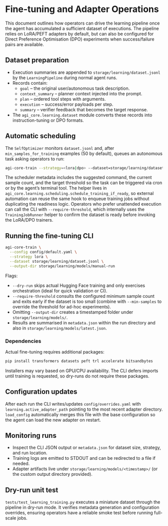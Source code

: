 # Fine-tuning and Adapter Operations

This document outlines how operators can drive the learning pipeline once the
agent has accumulated a sufficient dataset of executions. The pipeline relies on
LoRA/PEFT adapters by default, but can also be configured for Direct Preference
Optimisation (DPO) experiments when success/failure pairs are available.

## Dataset preparation

* Execution summaries are appended to `storage/learning/dataset.jsonl` by the
  `LearningPipeline` during normal agent runs.
* Records contain:
  * `goal` – the original user/autonomous task description.
  * `context_summary` – planner context injected into the prompt.
  * `plan` – ordered tool steps with arguments.
  * `execution` – success/error payloads per step.
  * `summary` – verifier feedback that becomes the target response.
* The `agi_core.learning.dataset` module converts these records into
  instruction-tuning or DPO formats.

## Automatic scheduling

The `SelfOptimizer` monitors `dataset.jsonl` and, after
`min_samples_for_training` examples (50 by default), queues an autonomous task
asking operators to run:

```bash
agi-core-train --strategy=<lora|dpo> --dataset=storage/learning/dataset.jsonl
```

The scheduler metadata includes the suggested command, the current sample
count, and the target threshold so the task can be triggered via cron or by the
agent’s terminal tool. The helper lives in
`agi_core.learning.scheduling.schedule_training_if_ready`, so external
automation can reuse the same hook to enqueue training jobs without duplicating
the readiness logic. Operators who prefer unattended execution can call the CLI
with `--require-threshold`, which internally uses the `TrainingJobRunner`
helper to confirm the dataset is ready before invoking the LoRA/DPO trainers.

## Running the fine-tuning CLI

```bash
agi-core-train \
  --config config/default.yaml \
  --strategy lora \
  --dataset storage/learning/dataset.jsonl \
  --output-dir storage/learning/models/manual-run
```

Flags:

* `--dry-run` skips actual Hugging Face training and only exercises orchestration
  (ideal for quick validation or CI).
* `--require-threshold` consults the configured minimum sample count and exits
  early if the dataset is too small (combine with `--min-samples` to override the
  threshold for ad-hoc experiments).
* Omitting `--output-dir` creates a timestamped folder under
  `storage/learning/models/`.
* Results are summarised in `metadata.json` within the run directory and also in
  `storage/learning/models/latest.json`.

### Dependencies

Actual fine-tuning requires additional packages:

```bash
pip install transformers datasets peft trl accelerate bitsandbytes
```

Installers may vary based on GPU/CPU availability. The CLI defers imports until
training is requested, so dry-runs do not require these packages.

## Configuration updates

After each run the CLI writes/updates `config/overrides.yaml` with
`learning.active_adapter_path` pointing to the most recent adapter directory.
`load_config` automatically merges this file with the base configuration so the
agent can load the new adapter on restart.

## Monitoring runs

* Inspect the CLI JSON output or `metadata.json` for dataset size, strategy, and
  run location.
* Training logs are emitted to STDOUT and can be redirected to a file if needed.
* Adapter artifacts live under `storage/learning/models/<timestamp>/` (or the
  custom output directory provided).

## Dry-run unit test

`tests/test_learning_training.py` executes a miniature dataset through the
pipeline in dry-run mode. It verifies metadata generation and configuration
overrides, ensuring operators have a reliable smoke test before running
full-scale jobs.
